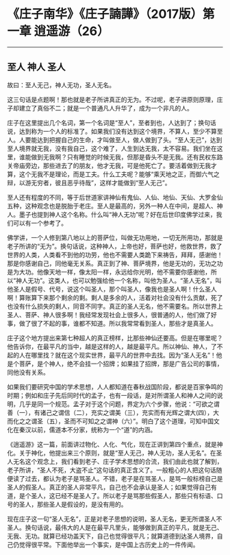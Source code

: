 # 《庄子南华》《庄子諵譁》（2017版）第一章 逍遥游（26）

------

## 至人 神人 圣人

故曰：至人无己，神人无功，圣人无名。

这三句话是点题啊！那也就是老子所讲真正的无为。不过呢，老子讲原则原理，庄子却建立了真俗不二；就是一个普通凡人升华了，成为一个非凡的人。

庄子在这里提出几个名词，第一个名词是“至人”，至者到也，人达到了；换句话说，达到称为一个人的标准了。如果我们没有达到这个境界，不算人，至少不算至人。人要能达到把握自己的生命，才叫做至人，做人做到了头。“至人无己”，达到至人境界就无我，没有我自己，这个难了，人生到达无我，太不容易。我们坐在这里，谁能做到无我啊？只有睡觉的时候无我，但那是昏头不是无我。还有民权东路关帝庙旁边，那些进去了的朋友，他才无我，可是他死亡了。要活着做到无我才算，这个无我不是理论，而是工夫。什么工夫呢？能够“乘天地之正，而御六气之辩，以游无穷者，彼且恶乎待哉”，这样才能做到“至人无己”。

至人还有程度的不同，等于后世道家讲神仙有鬼仙、人仙、地仙、天仙、大罗金仙五种，这种观念也是脱胎于老庄。至人是最高的，另外一种人在中间，是超人、神人。墨子也提到神人这个名称。什么叫“神人无功”呢？好在后世印度佛学过来，我们可以有一个参考了。

佛学讲，一个人修到第八地以上的菩萨位，叫做无功用地，一切无所用功，那就是老子所讲的“无为”。换句话说，这种神人，上帝也好，菩萨也好，他救世界，救了世界的人类，人类看不到他的功劳，他也不需要人类跪下来祷告，拜拜，感谢他！那是你感谢自己，同他毫无关系。真正到了神、菩萨境界，他是无功的，无功之功是为大功。他像天地一样，像太阳一样，永远给你光明，他不需要你感谢他，所以“神人无功”。这类人，也可以勉强给他一个名称，叫他为圣人。“圣人无名”，叫他圣人是假号、代号，说这个叫圣人，那个叫圣人，像我也是圣人啊！什么圣人啊！算账算下来那个剩余的剩。剩人是多余的人，活着对社会没有什么贡献，死了也没有什么损失的剩人，同音不同字。真正的圣人无名，他不需要名。所以世界上圣人、菩萨、神人很多啊！我经常发现社会上很多人，很普通的人，他们做了好事，做了很了不起的事，谁都不知道。所以我常常看到圣人，那些才是真圣人。

庄子这个地方提出来第七种超人的真正榜样，比那些神仙还要高。但是在哪里呢？他告诉你，在最平凡的当中，越是这样的人，越是最平凡。所以神仙、神人，了不起的人在哪里找？就在这个现实世界，最平凡的世界中去找。因为“圣人无名”！他是个菩萨，是个神人，绝不会挂一个招牌；如果挂了招牌，那是广告公司的事情，同他没有关系。

如果我们要研究中国的学术思想，人人都知道在春秋战国阶段，都说是百家争鸣的时期；例如和庄子先后同时代的孟子，也有一段话，是对所谓圣人和神人之间的说明，几乎是同一个规范。孟子对于这个问题，界定为六个步骤，他说：“可欲之谓善（一），有诸己之谓信（二），充实之谓美（三），充实而有光辉之谓大(四），大而化之之谓圣（五），圣而不可知之之谓神（六）”。明白了这个道理，可知中国文化在秦汉以前，儒道本不分家，统称为一个“道”的内涵。

《逍遥游》这一篇，前面讲过物化、人化、气化，现在正讲到第四个重点，就是神化。关于神化，他提出来三个原则，就是“至人无己，神人无功，圣人无名”。在圣人无名这个观念上，我们看到老子、庄子学术思想的合流，我们由此也就了解到，老子所讲，“圣人不死，大盗不止”这句话的真正含义了。一般粗心的人把这句话随便读了过去，都认为老子是骂圣人。不错，老子是在骂圣人，是骂一般标榜自己是圣人的假圣人。真正的圣人非常平凡，自己也不会承认是圣人；如果觉得自己有道，是个圣人，这已经不是圣人了。所以老子是骂那些假圣人，那些只有标语、口号的圣人，那些圣人是假设的，是没有用的。

现在庄子这一句“圣人无名”，正是对老子思想的说明，圣人无名，更无所谓圣人不圣人。换句话说，最伟大的人是在最平凡里头，能够做到真正的平凡，就是无己、无我、无功。就算已经功盖天下，自己也觉得很平凡；就算道德到达圣人境界，自己仍觉得很平常。下面他举出一个事实，是中国上古历史上的一件传闻。